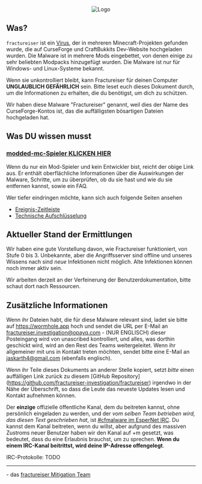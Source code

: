 <p align="center">
    <img src="docs/media/logo.svg" alt="Logo">
</p>

## Was?
`fractureiser` ist ein [Virus](https://en.wikipedia.org/wiki/Computer_virus), der in mehreren Minecraft-Projekten gefunden wurde, die auf CurseForge und CraftBukkits Dev-Website hochgeladen wurden. Die Malware ist in mehrere Mods eingebettet, von denen einige zu sehr beliebten Modpacks hinzugefügt wurden. Die Malware ist nur für Windows- und Linux-Systeme bekannt.

Wenn sie unkontrolliert bleibt, kann Fractureiser für deinen Computer **UNGLAUBLICH GEFÄHRLICH** sein. Bitte leset euch dieses Dokument durch, um die Informationen zu erhalten, die du benötigst, um dich zu schützen.

Wir haben diese Malware "Fractureiser" genannt, weil dies der Name des CurseForge-Kontos ist, das die auffälligsten bösartigen Dateien hochgeladen hat.  

## Was DU wissen musst

### [modded-mc-Spieler KLICKEN HIER](docs/users.md)

Wenn du nur ein Mod-Spieler und kein Entwickler bist, reicht der obige Link aus. Er enthält oberflächliche Informationen über die Auswirkungen der Malware, Schritte, um zu überprüfen, ob du sie hast und wie du sie entfernen kannst, sowie ein FAQ.

Wer tiefer eindringen möchte, kann sich auch folgende Seiten ansehen
* [Ereignis-Zeitleiste](docs/timeline.md)
* [Technische Aufschlüsselung](docs/tech.md)

## Aktueller Stand der Ermittlungen
Wir haben eine gute Vorstellung davon, wie Fractureiser funktioniert, von Stufe 0 bis 3.
Unbekannte, aber die Angriffsserver sind offline und unseres Wissens nach sind *neue* Infektionen
nicht möglich. Alte Infektionen können noch immer aktiv sein.

Wir arbeiten derzeit an der Verfeinerung der Benutzerdokumentation, bitte schaut dort nach
Ressourcen.

## Zusätzliche Informationen

Wenn ihr Dateien habt, die für diese Malware relevant sind, ladet sie bitte auf https://wormhole.app hoch und sendet die URL per E-Mail an fractureiser.investigation@opayq.com - (NUR ENGLISCH) dieser Posteingang wird von unascribed kontrolliert, und alles, was dorthin geschickt wird, wird an den Rest des Teams weitergeleitet. Wenn ihr allgemeiner mit uns in Kontakt treten möchten, sendet bitte eine E-Mail an jaskarth4@gmail.com (ebenfalls englisch).

Wenn ihr Teile dieses Dokuments an anderer Stelle kopiert, setzt *bitte* einen auffälligen Link zurück zu diesem [GitHub Repository] (https://github.com/fractureiser-investigation/fractureiser) irgendwo in der Nähe der Überschrift, so dass die Leute das neueste Updates lesen und Kontakt aufnehmen können.

Der **einzige** offizielle öffentliche Kanal, dem du beitreten kannst, ohne persönlich eingeladen zu werden, und der *vom selben Team betrieben wird, das diesen Text geschrieben hat*, ist [#cfmalware im EsperNet IRC](https://webchat.esper.net/?channels=cfmalware). 
Du kannst dem Kanal beitreten, wenn du willst, aber aufgrund des massiven Zustroms neuer Benutzer haben wir den Kanal auf +m gesetzt, was bedeutet, dass du eine Erlaubnis brauchst, um zu sprechen. 
**Wenn du einem IRC-Kanal beitrittst, wird deine IP-Adresse offengelegt**.

IRC-Protokolle: TODO

---

\- das [fractureiser Mitigation Team](docs/credits.md)
